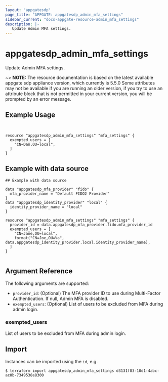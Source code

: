 ```yaml
---
layout: "appgatesdp"
page_title: "APPGATE: appgatesdp_admin_mfa_settings"
sidebar_current: "docs-appgate-resource-admin_mfa_settings"
description: |-
   Update Admin MFA settings.
---
```


# appgatesdp_admin_mfa_settings

Update Admin MFA settings.

~> **NOTE:**  The resource documentation is based on the latest available appgate sdp appliance version, which currently is 5.5.0
Some attributes may not be available if you are running an older version, if you try to use an attribute block that is not permitted in your current version, you will be prompted by an error message.


## Example Usage

```hcl


resource "appgatesdp_admin_mfa_settings" "mfa_settings" {
  exempted_users = [
    "CN=Dan,OU=local",
  ]
}

```
## Example with data source
```hcl
## Example with data source

data "appgatesdp_mfa_provider" "fido" {
  mfa_provider_name = "Default FIDO2 Provider"
}
data "appgatesdp_identity_provider" "local" {
  identity_provider_name = "local"
}

resource "appgatesdp_admin_mfa_settings" "mfa_settings" {
  provider_id = data.appgatesdp_mfa_provider.fido.mfa_provider_id
  exempted_users = [
    "CN=Jane,OU=local",
    format("CN=Joe,OU=%s", data.appgatesdp_identity_provider.local.identity_provider_name),
  ]
}


```


## Argument Reference

The following arguments are supported:


* `provider_id`: (Optional) The MFA provider ID to use during Multi-Factor Authentication. If null, Admin MFA is disabled.
* `exempted_users`: (Optional) List of users to be excluded from MFA during admin login.


### exempted_users
List of users to be excluded from MFA during admin login.




## Import

Instances can be imported using the `id`, e.g.

```
$ terraform import appgatesdp_admin_mfa_settings d3131f83-10d1-4abc-ac0b-7349538e8300
```
